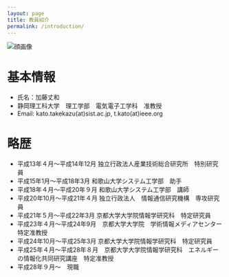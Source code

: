 ```yaml
---
layout: page
title: 教員紹介
permalink: /introduction/
---
```


![顔画像]({{site.baseurl}}/images/kato_face.jpg)

# 基本情報

- 氏名：加藤丈和
- 静岡理工科大学　理工学部　電気電子工学科　准教授
- Email: kato.takekazu(at)sist.ac.jp, t.kato(at)ieee.org

# 略歴

- 平成13年４月～平成14年12月 独立行政法人産業技術総合研究所　特別研究員
- 平成15年1月～平成18年3月 和歌山大学システム工学部　助手
- 平成18年４月～平成20年９月 和歌山大学システム工学部　講師
- 平成20年10月〜平成21年４月 独立行政法人　情報通信研究機構　専攻研究員
- 平成21年５月～平成22年3月 京都大学大学院情報学研究科　特定研究員
- 平成23年４月〜平成24年9月　京都大学大学院　学術情報メディアセンター　特定准教授
- 平成24年10月～平成25年3月 京都大学大学院情報学研究科　特定研究員
- 平成25年４月〜平成28年８月　京都大学大学院情報学研究科　エネルギーの情報化共同研究講座　特定准教授
- 平成28年９月〜　現職

